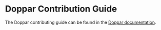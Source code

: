 # Doppar Contribution Guide

The Doppar contributing guide can be found in the [Doppar documentation](https://doppar.com/versions/3.x/contributions.html#contribution-guide).